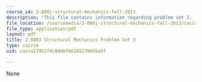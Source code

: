 ```yaml
---
course_id: 2-080j-structural-mechanics-fall-2013
description: 'This file contains information regarding problem set 2. '
file_location: /coursemedia/2-080j-structural-mechanics-fall-2013/cacca174b2f4c8d4bf4e10227865ba9f_MIT2_080JF13_ProbSet_3.pdf
file_type: application/pdf
layout: pdf
title: 2.080J Structural Mechanics Problem Set 3
type: course
uid: cacca174b2f4c8d4bf4e10227865ba9f

---
```

None